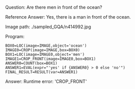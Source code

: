 Question: Are there men in front of the ocean?

Reference Answer: Yes, there is a man in front of the ocean.

Image path: ./sampled_GQA/n414992.jpg

Program:

```
BOX0=LOC(image=IMAGE,object='ocean')
IMAGE0=CROP(image=IMAGE,box=BOX0)
BOX1=LOC(image=IMAGE0,object='men')
IMAGE1=CROP_FRONT(image=IMAGE0,box=BOX1)
ANSWER0=COUNT(box=BOX1)
ANSWER1=EVAL(expr="'yes' if {ANSWER0} > 0 else 'no'")
FINAL_RESULT=RESULT(var=ANSWER1)
```
Answer: Runtime error: 'CROP_FRONT'

